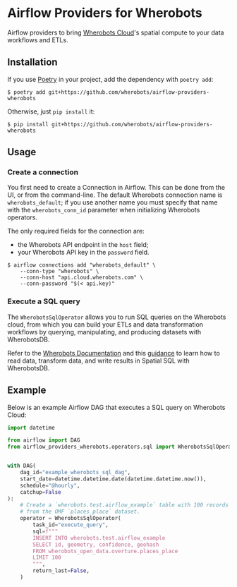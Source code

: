 # Airflow Providers for Wherobots

Airflow providers to bring [Wherobots Cloud](https://www.wherobots.com)'s
spatial compute to your data workflows and ETLs.

## Installation

If you use [Poetry](https://python-poetry.org) in your project, add the
dependency with `poetry add`:

```
$ poetry add git+https://github.com/wherobots/airflow-providers-wherobots
```

Otherwise, just `pip install` it:

```
$ pip install git+https://github.com/wherobots/airflow-providers-wherobots
```

## Usage

### Create a connection

You first need to create a Connection in Airflow. This can be done from
the UI, or from the command-line. The default Wherobots connection name
is `wherobots_default`; if you use another name you must specify that
name with the `wherobots_conn_id` parameter when initializing Wherobots
operators.

The only required fields for the connection are:
- the Wherobots API endpoint in the `host` field;
- your Wherobots API key in the `password` field.

```
$ airflow connections add "wherobots_default" \
    --conn-type "wherobots" \
    --conn-host "api.cloud.wherobots.com" \
    --conn-password "$(< api.key)"
```

### Execute a SQL query

The `WherobotsSqlOperator` allows you to run SQL queries on the
Wherobots cloud, from which you can build your ETLs and data
transformation workflows by querying, manipulating, and producing
datasets with WherobotsDB.

Refer to the [Wherobots Documentation](https://docs.wherobots.com) and
this [guidance](https://docs.wherobots.services/1.2.2/tutorials/sedonadb/vector-data/vector-load/)
to learn how to read data, transform data, and write results in Spatial
SQL with WherobotsDB.

## Example

Below is an example Airflow DAG that executes a SQL query on Wherobots
Cloud:

```python
import datetime

from airflow import DAG
from airflow_providers_wherobots.operators.sql import WherobotsSqlOperator


with DAG(
    dag_id="example_wherobots_sql_dag",
    start_date=datetime.datetime.date(datetime.datetime.now()),
    schedule="@hourly",
    catchup=False
):
    # Create a `wherobots.test.airflow_example` table with 100 records
    # from the OMF `places_place` dataset.
    operator = WherobotsSqlOperator(
        task_id="execute_query",
        sql=f"""
        INSERT INTO wherobots.test.airflow_example
        SELECT id, geometry, confidence, geohash
        FROM wherobots_open_data.overture.places_place
        LIMIT 100
        """,
        return_last=False,
    )
```
